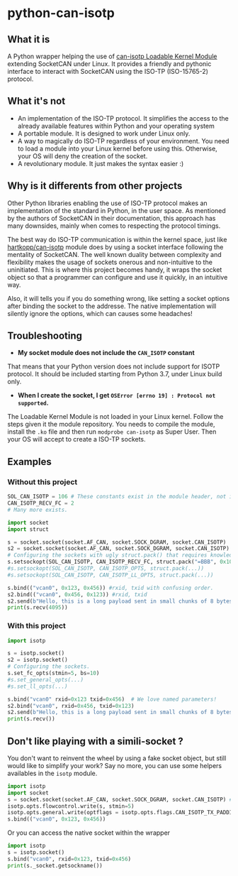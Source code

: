 # python-can-isotp

## What it is ##
A Python wrapper helping the use of [can-isotp Loadable Kernel Module](https://github.com/hartkopp/can-isotp) extending SocketCAN under Linux.
It provides a friendly and pythonic interface to interact with SocketCAN using the ISO-TP (ISO-15765-2) protocol.

## What it's not ##
 - An implementation of the ISO-TP protocol. It simplifies the access to the already available features within Python and your operating system
 - A portable module. It is designed to work under Linux only.
 - A way to magically do ISO-TP regardless of your environment. You need to load a module into your Linux kernel before using this. Otherwise, your OS will deny the creation of the socket.
 - A revolutionary module. It just makes the syntax easier :)
 
## Why is it differents from other projects ##
Other Python libraries enabling the use of ISO-TP protocol makes an implementation of the standard in Python, in the user space.
As mentioned by the authors of SocketCAN in their documentation, this approach has many downsides, mainly when comes to respecting the protocol timings.

The best way do ISO-TP communication is within the kernel space, just like [hartkopp/can-isotp](https://github.com/hartkopp/can-isotp) module does by using a socket interface following the mentality of SocketCAN. The well known duality between complexity and flexibility makes the usage of sockets onerous and non-intuitive to the uninitiated. This is where this project becomes handy, it wraps the socket object so that a programmer can configure and use it quickly, in an intuitive way.

Also, it will tells you if you do something wrong, like setting a socket options after binding the socket to the addresse. The native implementation will silently ignore the options, which can causes some headaches!

## Troubleshooting ##
 - **My socket module does not include the `CAN_ISOTP` constant**
 
That means that your Python version does not include support for ISOTP protocol. It should be included starting from Python 3.7, under Linux build only.

 - **When I create the socket, I get `OSError [errno 19] : Protocol not supported`.**
 
The Loadable Kernel Module is not loaded in your Linux kernel. Follow the steps given it the module repository. You needs to compile the module, install the `.ko` file and then run `modprobe can-isotp` as Super User. Then your OS will accept to create a ISO-TP sockets.

## Examples ##

### Without this project ###
```python
SOL_CAN_ISOTP = 106 # These constants exist in the module header, not in Python.
CAN_ISOTP_RECV_FC = 2
# Many more exists.

import socket
import struct

s = socket.socket(socket.AF_CAN, socket.SOCK_DGRAM, socket.CAN_ISOTP)
s2 = socket.socket(socket.AF_CAN, socket.SOCK_DGRAM, socket.CAN_ISOTP)
# Configuring the sockets with ugly struct.pack() that requires knowledge of the LKM structure
s.setsockopt(SOL_CAN_ISOTP, CAN_ISOTP_RECV_FC, struct.pack("=BBB", 0x10, 3,0)) #bs, stmin, wftmax
#s.setsockopt(SOL_CAN_ISOTP, CAN_ISOTP_OPTS, struct.pack(...))
#s.setsockopt(SOL_CAN_ISOTP, CAN_ISOTP_LL_OPTS, struct.pack(...))

s.bind(("vcan0", 0x123, 0x456)) #rxid, txid with confusing order.
s2.bind(("vcan0", 0x456, 0x123)) #rxid, txid
s2.send(b"Hello, this is a long payload sent in small chunks of 8 bytes.")
print(s.recv(4095))
```

### With this project ### 
```python
import isotp

s = isotp.socket()
s2 = isotp.socket()
# Configuring the sockets.
s.set_fc_opts(stmin=5, bs=10)
#s.set_general_opts(...)
#s.set_ll_opts(...)

s.bind("vcan0" rxid=0x123 txid=0x456)  # We love named parameters!
s2.bind("vcan0", rxid=0x456, txid=0x123)
s2.send(b"Hello, this is a long payload sent in small chunks of 8 bytes.")
print(s.recv()) 
```

## Don't like playing with a simili-socket ? ##

You don't want to reinvent the wheel by using a fake socket object, but still would like to simplify your work?
Say no more, you can use some helpers availables in the `isotp` module.

``` python
import isotp
import socket
s = socket.socket(socket.AF_CAN, socket.SOCK_DGRAM, socket.CAN_ISOTP) # native socket.
isotp.opts.flowcontrol.write(s, stmin=5)
isotp.opts.general.write(optflags = isotp.opts.flags.CAN_ISOTP_TX_PADDING |  isotp.opts.flags.CAN_ISOTP_RX_PADDING)
s.bind(("vcan0", 0x123, 0x456))
```

Or you can access the native socket within the wrapper

``` python
import isotp
s = isotp.socket()
s.bind("vcan0", rxid=0x123, txid=0x456)
print(s._socket.getsockname())
```
